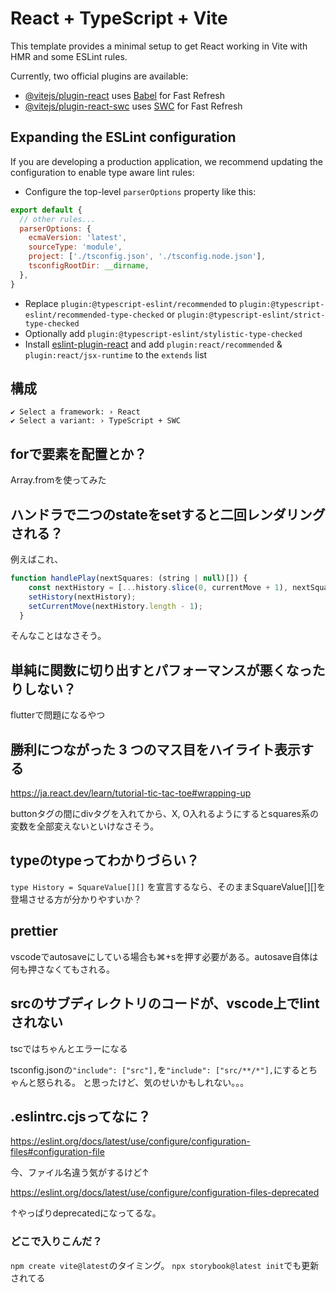 # React + TypeScript + Vite

This template provides a minimal setup to get React working in Vite with HMR and some ESLint rules.

Currently, two official plugins are available:

- [@vitejs/plugin-react](https://github.com/vitejs/vite-plugin-react/blob/main/packages/plugin-react/README.md) uses [Babel](https://babeljs.io/) for Fast Refresh
- [@vitejs/plugin-react-swc](https://github.com/vitejs/vite-plugin-react-swc) uses [SWC](https://swc.rs/) for Fast Refresh

## Expanding the ESLint configuration

If you are developing a production application, we recommend updating the configuration to enable type aware lint rules:

- Configure the top-level `parserOptions` property like this:

```js
export default {
  // other rules...
  parserOptions: {
    ecmaVersion: 'latest',
    sourceType: 'module',
    project: ['./tsconfig.json', './tsconfig.node.json'],
    tsconfigRootDir: __dirname,
  },
}
```

- Replace `plugin:@typescript-eslint/recommended` to `plugin:@typescript-eslint/recommended-type-checked` or `plugin:@typescript-eslint/strict-type-checked`
- Optionally add `plugin:@typescript-eslint/stylistic-type-checked`
- Install [eslint-plugin-react](https://github.com/jsx-eslint/eslint-plugin-react) and add `plugin:react/recommended` & `plugin:react/jsx-runtime` to the `extends` list

## 構成

```
✔ Select a framework: › React
✔ Select a variant: › TypeScript + SWC
```

## forで要素を配置とか？
Array.fromを使ってみた

## ハンドラで二つのstateをsetすると二回レンダリングされる？
例えばこれ、
```js
function handlePlay(nextSquares: (string | null)[]) {
    const nextHistory = [...history.slice(0, currentMove + 1), nextSquares];
    setHistory(nextHistory);
    setCurrentMove(nextHistory.length - 1);
  }
```
そんなことはなさそう。

## 単純に関数に切り出すとパフォーマンスが悪くなったりしない？
flutterで問題になるやつ

## 勝利につながった 3 つのマス目をハイライト表示する
https://ja.react.dev/learn/tutorial-tic-tac-toe#wrapping-up

buttonタグの間にdivタグを入れてから、X, O入れるようにするとsquares系の変数を全部変えないといけなさそう。

## typeのtypeってわかりづらい？
`type History = SquareValue[][]`
を宣言するなら、そのままSquareValue[][]を登場させる方が分かりやすいか？

## prettier
vscodeでautosaveにしている場合も⌘+sを押す必要がある。autosave自体は何も押さなくてもされる。

## srcのサブディレクトリのコードが、vscode上でlintされない
tscではちゃんとエラーになる

tsconfig.jsonの`"include": ["src"],`を`"include": ["src/**/*"],`にするとちゃんと怒られる。
と思ったけど、気のせいかもしれない。。。

## .eslintrc.cjsってなに？
https://eslint.org/docs/latest/use/configure/configuration-files#configuration-file

今、ファイル名違う気がするけど↑

https://eslint.org/docs/latest/use/configure/configuration-files-deprecated

↑やっぱりdeprecatedになってるな。

### どこで入りこんだ？
`npm create vite@latest`のタイミング。
`npx storybook@latest init`でも更新されてる